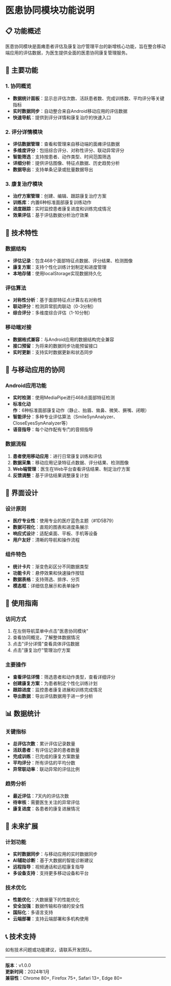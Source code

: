 # 医患协同模块功能说明

## 📋 功能概述

医患协同模块是面瘫患者评估及康复治疗管理平台的新增核心功能，旨在整合移动端应用的评估数据，为医生提供全面的医患协同康复管理服务。

## 🎯 主要功能

### 1. 协同概览
- **数据统计面板**：显示总评估次数、活跃患者数、完成训练数、平均评分等关键指标
- **实时数据同步**：自动整合来自Android移动应用的评估数据
- **快速导航**：提供到评分详情和康复治疗的快速入口

### 2. 评分详情模块
- **评估数据管理**：查看和管理来自移动端的面瘫评估数据
- **多维度评分**：包括综合评分、对称性评分、联动异常评分
- **智能筛选**：支持按患者、动作类型、时间范围筛选
- **详细分析**：提供评估图像、特征点数据、历史趋势分析
- **数据导出**：支持单条记录或批量数据导出

### 3. 康复治疗模块
- **治疗方案管理**：创建、编辑、跟踪康复治疗方案
- **训练库**：内置6种标准面部康复训练动作
- **进度跟踪**：实时监控患者康复进度和训练完成情况
- **效果评估**：基于评估数据分析治疗效果

## 🔧 技术特性

### 数据结构
- **评估记录**：包含468个面部特征点数据、评分结果、检测图像
- **康复方案**：支持个性化训练计划制定和进度管理
- **本地存储**：使用localStorage实现数据持久化

### 评估算法
- **对称性分析**：基于面部特征点计算左右对称性
- **联动评分**：检测异常肌肉联动（0-3分制）
- **综合评分**：多维度综合评估（1-10分制）

### 移动端对接
- **数据格式兼容**：与Android应用的数据结构完全兼容
- **接口预留**：为将来的数据同步功能预留接口
- **实时更新**：支持实时数据更新和状态同步

## 📱 与移动应用的协同

### Android应用功能
- **实时检测**：使用MediaPipe进行468点面部特征检测
- **标准化动作**：6种标准面部康复动作（静止、抬眉、耸鼻、微笑、撅嘴、闭眼）
- **智能评分**：多种专业评估算法（SmileSynAnalyzer、CloseEyesSynAnalyzer等）
- **语音指导**：每个动作配有专门的音频指导

### 数据流程
1. **患者使用移动应用**：进行日常康复训练和评估
2. **数据采集**：移动应用记录特征点数据、评分结果、检测图像
3. **Web端管理**：医生在Web平台查看评估结果、制定治疗方案
4. **反馈调整**：基于评估结果调整康复计划

## 🎨 界面设计

### 设计原则
- **医疗专业性**：使用专业的医疗蓝色主题（#1D5B79）
- **数据可视化**：直观的图表和进度条展示
- **响应式设计**：适配桌面、平板、手机等设备
- **用户友好**：清晰的导航和操作流程

### 组件特色
- **统计卡片**：渐变色彩区分不同数据类型
- **功能卡片**：悬停效果和快速操作按钮
- **数据表格**：支持筛选、排序、分页
- **模态框**：详细信息展示和表单操作

## 🚀 使用指南

### 访问方式
1. 在左侧导航菜单中点击"医患协同模块"
2. 查看协同概览，了解整体数据情况
3. 点击"评分详情"查看具体评估数据
4. 点击"康复治疗"管理治疗方案

### 主要操作
- **查看评估详情**：筛选患者和动作类型，查看详细评分
- **创建康复方案**：为患者制定个性化训练计划
- **跟踪进度**：监控患者康复进展和训练完成情况
- **导出数据**：导出评估数据用于进一步分析

## 📊 数据统计

### 关键指标
- **总评估次数**：累计评估记录数量
- **活跃患者**：有评估记录的患者数量
- **完成训练**：已完成的康复方案数量
- **平均评分**：所有评估的平均分数
- **异常联动率**：联动异常的评估比例

### 趋势分析
- **最近评估**：7天内的评估次数
- **待审核**：需要医生关注的异常评估
- **康复进度**：各患者的康复进展情况

## 🔮 未来扩展

### 计划功能
- **实时数据同步**：与移动应用的实时数据同步
- **AI辅助诊断**：基于大数据的智能诊断建议
- **远程指导**：视频通话和远程康复指导
- **多设备支持**：支持更多移动设备和平台

### 技术优化
- **性能优化**：大数据量下的性能优化
- **安全加强**：数据传输和存储的安全性
- **国际化**：多语言支持
- **云端部署**：支持云端部署和多机构使用

## 📞 技术支持

如有技术问题或功能建议，请联系开发团队。

---

**版本**：v1.0.0  
**更新时间**：2024年1月  
**兼容性**：Chrome 80+, Firefox 75+, Safari 13+, Edge 80+
